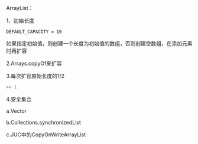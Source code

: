 ArrayList：

1、初始长度

```
DEFAULT_CAPACITY = 10
```

如果指定初始值，则创建一个长度为初始值的数组，否则创建空数组，在添加元素时再扩容

2.Arrays.copyOf来扩容

3.每次扩容原始长度的1/2

``` java
>> 1
```

4.安全集合

a.Vector

b.Collections.synchronizedList

c.JUC中的CopyOnWriteArrayList